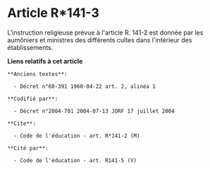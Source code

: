 # Article R*141-3

L'instruction religieuse prévue à l'article R. 141-2 est donnée par les aumôniers et ministres des différents cultes dans
l'intérieur des établissements.

**Liens relatifs à cet article**

	**Anciens textes**:

	  - Décret n°60-391 1960-04-22 art. 2, alinéa 1

	**Codifié par**:

	  - Décret n°2004-701 2004-07-13 JORF 17 juillet 2004

	**Cite**:

	  - Code de l'éducation - art. R*141-2 (M)

	**Cité par**:

	  - Code de l'éducation - art. R141-5 (V)
